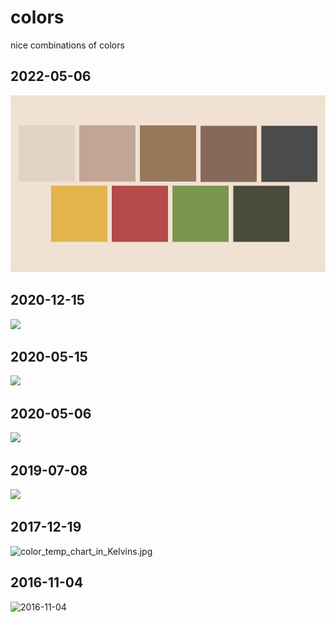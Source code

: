 # colors
nice combinations of colors

## 2022-05-06
![](imgs/2022-05-06_railsconf-2022-colors.jpg)

## 2020-12-15
![](imgs/2020-12-15.jpg)

## 2020-05-15
![](imgs/2020-05-15.jpg)

## 2020-05-06
![](imgs/ms-teams-inspiration.jpg)

## 2019-07-08
![](imgs/kibana-colors.jpg)


## 2017-12-19
![color_temp_chart_in_Kelvins.jpg](imgs/color_temp_chart_in_Kelvins.jpg)

## 2016-11-04
![2016-11-04](imgs/20161104.jpg)
